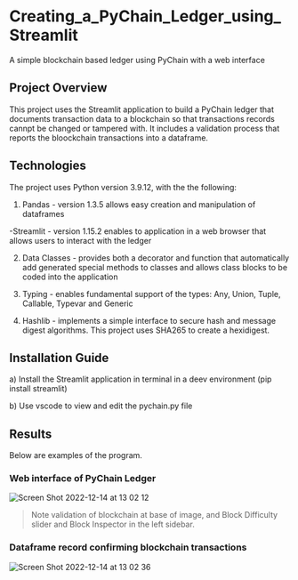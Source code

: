 # Creating_a_PyChain_Ledger_using_Streamlit
A simple blockchain based ledger using PyChain with a web interface 
>
## Project Overview
This project uses the Streamlit application to build a PyChain ledger that documents transaction data to a blockchain so that transactions records cannpt be changed or tampered with. It includes a validation process that reports the bloockchain transactions into a dataframe.
>
## Technologies
The project uses Python version 3.9.12, with the the following:
>
1. Pandas - version 1.3.5 allows easy creation and manipulation of dataframes
>
-Streamlit - version 1.15.2 enables to application in a web browser that allows users to interact with the ledger
>
2. Data Classes - provides both a decorator and function that automatically add generated special methods to classes and allows class blocks to be coded into the application
>
3. Typing - enables fundamental support of the types: Any, Union, Tuple, Callable, Typevar and Generic
>
4. Hashlib - implements a simple interface to secure hash and message digest algorithms. This project uses SHA265 to create a hexidigest.

## Installation Guide
a) Install the Streamlit application in terminal in a deev environment (pip install streamlit)
>
b) Use vscode to view and edit the pychain.py file
>
## Results
>
Below are examples of the program.
>
### Web interface of PyChain Ledger
![Screen Shot 2022-12-14 at 13 02 12](https://user-images.githubusercontent.com/110360757/208361240-1e631e19-47b1-4b0d-8248-086455d79491.png)
>Note validation of blockchain at base of image, and Block Difficulty slider and Block Inspector in the left sidebar.
>
### Dataframe record confirming blockchain transactions
![Screen Shot 2022-12-14 at 13 02 36](https://user-images.githubusercontent.com/110360757/208361744-b9668e54-ccdc-4d22-80e4-4923978ba01c.png)
